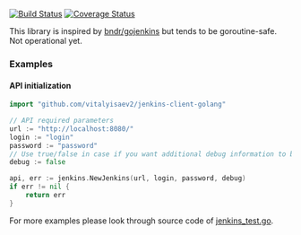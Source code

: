 [![Build Status](https://travis-ci.org/vitalyisaev2/jenkins-client-golang.svg?branch=master)](https://travis-ci.org/vitalyisaev2/jenkins-client-golang)
[![Coverage Status](https://coveralls.io/repos/github/vitalyisaev2/jenkins-client-golang/badge.svg)](https://coveralls.io/github/vitalyisaev2/jenkins-client-golang)

This library is inspired by [bndr/gojenkins](https://github.com/bndr/gojenkins) but tends to be goroutine-safe. Not operational yet.

### Examples
#### API initialization
```go
import "github.com/vitalyisaev2/jenkins-client-golang"

// API required parameters
url := "http://localhost:8080/"
login := "login"
password := "password"
// Use true/false in case if you want additional debug information to be enabled/disabled
debug := false

api, err := jenkins.NewJenkins(url, login, password, debug)
if err != nil {
    return err
}
```
For more examples please look through source code of [jenkins_test.go](https://github.com/vitalyisaev2/jenkins-client-golang/blob/master/jenkins_test.go).
